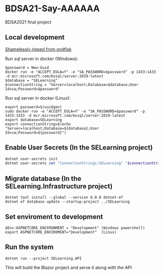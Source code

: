 # BDSA21-Say-AAAAAA
BDSA2021 final project

## Local development
[Shamelessly ripped from ondfisk](https://github.com/ondfisk/BDSA2021/blob/main/Notes.md)

Run sql server in docker (Windows):
```
$password = New-Guid
docker run -e "ACCEPT_EULA=Y" -e "SA_PASSWORD=$password" -p 1433:1433 -d mcr.microsoft.com/mssql/server:2019-latest
$database = "SELearning"
$connectionString = "Server=localhost;Database=$database;User Id=sa;Password=$password"
```

Run sql server in docker (Linux):
```
export password=$(uuidgen)
sudo docker run -e "ACCEPT_EULA=Y" -e "SA_PASSWORD=$password" -p 1433:1433 -d mcr.microsoft.com/mssql/server:2019-latest
export database=SELearning
export connectionString=$(echo "Server=localhost;Database=${database};User Id=sa;Password=${password}")
```

## Enable User Secrets (In the SELearning project)
```powershell
dotnet user-secrets init
dotnet user-secrets set "ConnectionStrings:SELearning" "$connectionString"
```

## Migrate database (In the SELearning.Infrastructure project)
```
dotnet tool install --global --version 6.0.0 dotnet-ef
dotnet ef database update --startup-project ../SELearning
```

## Set enviroment to development
```
$Env:ASPNETCORE_ENVIRONMENT = "Development" (Windows powershell)
export ASPNETCORE_ENVIROMENT="Development"  (Linux)
```

## Run the system
```
dotnet run --project SELearning.API
```
This will build the Blazor project and serve it along with the API
